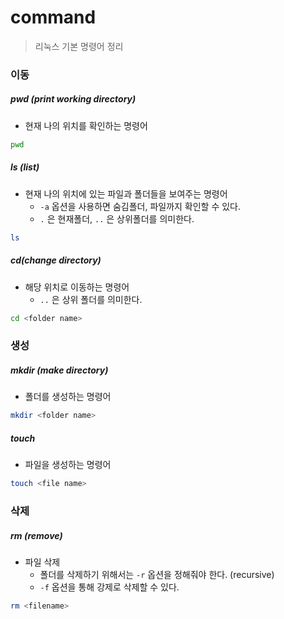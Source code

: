 # command

> 리눅스 기본 명령어 정리



### 이동

##### pwd (print working directory)

- 현재 나의 위치를 확인하는 명령어

```bash
pwd
```



##### ls (list)

- 현재 나의 위치에 있는 파일과 폴더들을 보여주는 명령어
  - `-a` 옵션을 사용하면 숨김폴더, 파일까지 확인할 수 있다.
  - `.` 은 현재폴더, `..` 은 상위폴더를 의미한다.

```bash
ls
```



##### cd(change directory)

- 해당 위치로 이동하는 명령어
  - `..` 은 상위 폴더를 의미한다.

```bash
cd <folder name>
```



### 생성

##### mkdir (make directory)

- 폴더를 생성하는 명령어

```bash
mkdir <folder name>
```



##### touch

- 파일을 생성하는 명령어

```bash
touch <file name>
```



### 삭제

##### rm (remove)

- 파일 삭제
  - 폴더를 삭제하기 위해서는 `-r` 옵션을 정해줘야 한다. (recursive)
  - `-f` 옵션을 통해 강제로 삭제할 수 있다.

```bash
rm <filename>
```

